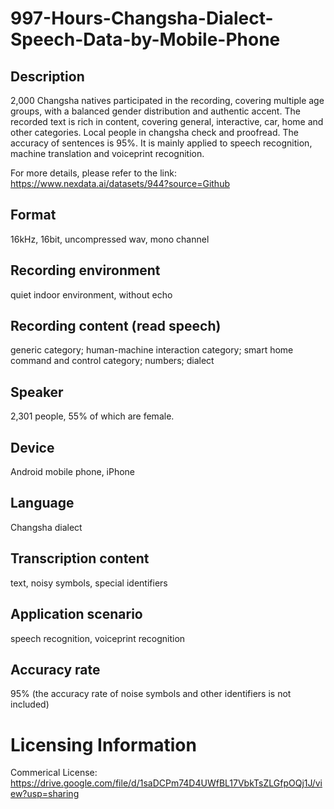 # 997-Hours-Changsha-Dialect-Speech-Data-by-Mobile-Phone


## Description
2,000 Changsha natives participated in the recording, covering multiple age groups, with a balanced gender distribution and authentic accent. The recorded text is rich in content, covering general, interactive, car, home and other categories. Local people in changsha check and proofread. The accuracy of sentences is 95%. It is mainly applied to speech recognition, machine translation and voiceprint recognition.

For more details, please refer to the link: https://www.nexdata.ai/datasets/944?source=Github

## Format
16kHz, 16bit, uncompressed wav, mono channel

## Recording environment
quiet indoor environment, without echo

## Recording content (read speech)
generic category; human-machine interaction category; smart home command and control category; numbers; dialect

## Speaker
2,301 people, 55% of which are female.

## Device
Android mobile phone, iPhone

## Language
Changsha dialect

## Transcription content
text, noisy symbols, special identifiers

## Application scenario
speech recognition, voiceprint recognition

## Accuracy rate
95% (the accuracy rate of noise symbols and other identifiers is not included)

# Licensing Information
Commerical License: https://drive.google.com/file/d/1saDCPm74D4UWfBL17VbkTsZLGfpOQj1J/view?usp=sharing
